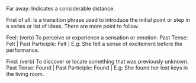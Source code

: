 Far away: Indicates a considerable distance.

First of all: Is a transition phrase used to introduce the initial point or step in a series or list of ideas. There are more point to follow.

Feel: (verb) To perceive or experience a sensation or emotion. Past Tense: Felt | Past Participle: Felt | E.g: She felt a sense of excitement before the performance.

Find: (verb) To discover or locate something that was previously unknown. Past Tense: Found | Past Participle: Found | E.g: She found her lost keys in the living room.